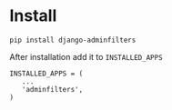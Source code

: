 # Install


    pip install django-adminfilters


After installation add it to ``INSTALLED_APPS``

    INSTALLED_APPS = (
       ...
       'adminfilters',
    )
